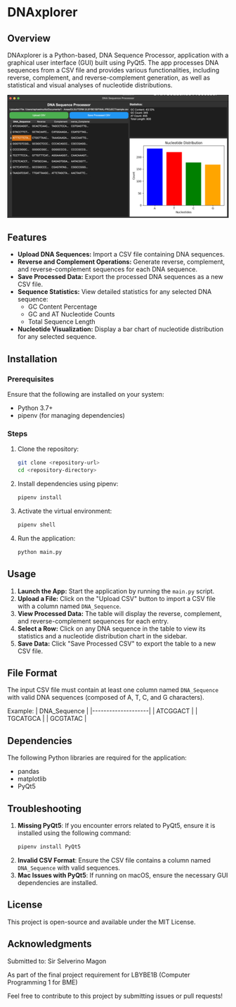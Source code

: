 # DNAxplorer

## Overview

DNAxplorer is a Python-based, DNA Sequence Processor, application with a graphical user interface (GUI) built using PyQt5. The app processes DNA sequences from a CSV file and provides various functionalities, including reverse, complement, and reverse-complement generation, as well as statistical and visual analyses of nucleotide distributions.

![GUI screenshot](images/gui.png)

## Features

-   **Upload DNA Sequences:** Import a CSV file containing DNA sequences.
-   **Reverse and Complement Operations:** Generate reverse, complement, and reverse-complement sequences for each DNA sequence.
-   **Save Processed Data:** Export the processed DNA sequences as a new CSV file.
-   **Sequence Statistics:** View detailed statistics for any selected DNA sequence:
    -   GC Content Percentage
    -   GC and AT Nucleotide Counts
    -   Total Sequence Length
-   **Nucleotide Visualization:** Display a bar chart of nucleotide distribution for any selected sequence.

## Installation

### Prerequisites

Ensure that the following are installed on your system:

-   Python 3.7+
-   pipenv (for managing dependencies)

### Steps

1. Clone the repository:

    ```bash
    git clone <repository-url>
    cd <repository-directory>
    ```

2. Install dependencies using pipenv:

    ```bash
    pipenv install
    ```

3. Activate the virtual environment:

    ```bash
    pipenv shell
    ```

4. Run the application:
    ```bash
    python main.py
    ```

## Usage

1. **Launch the App:** Start the application by running the `main.py` script.
2. **Upload a File:** Click on the "Upload CSV" button to import a CSV file with a column named `DNA_Sequence`.
3. **View Processed Data:** The table will display the reverse, complement, and reverse-complement sequences for each entry.
4. **Select a Row:** Click on any DNA sequence in the table to view its statistics and a nucleotide distribution chart in the sidebar.
5. **Save Data:** Click "Save Processed CSV" to export the table to a new CSV file.

## File Format

The input CSV file must contain at least one column named `DNA_Sequence` with valid DNA sequences (composed of A, T, C, and G characters).

Example:
| DNA_Sequence |
|--------------------|
| ATCGGACT |
| TGCATGCA |
| GCGTATAC |

## Dependencies

The following Python libraries are required for the application:

-   pandas
-   matplotlib
-   PyQt5

## Troubleshooting

1. **Missing PyQt5**: If you encounter errors related to PyQt5, ensure it is installed using the following command:
    ```bash
    pipenv install PyQt5
    ```
2. **Invalid CSV Format**: Ensure the CSV file contains a column named `DNA_Sequence` with valid sequences.
3. **Mac Issues with PyQt5**: If running on macOS, ensure the necessary GUI dependencies are installed.

## License

This project is open-source and available under the MIT License.

## Acknowledgments

Submitted to: Sir Selverino Magon

As part of the final project requirement for LBYBE1B (Computer Programming 1 for BME)

Feel free to contribute to this project by submitting issues or pull requests!
